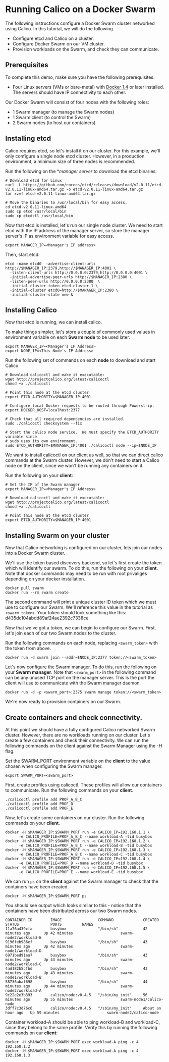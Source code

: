 # Running Calico on a Docker Swarm
The following instructions configure a Docker Swarm cluster networked using Calico.  In this tutorial, we will do the following. 
- Configure etcd and Calico on a cluster.
- Configure Docker Swarm on our VM cluster.
- Provision workloads on the Swarm, and check they can communicate.

## Prerequisites
To complete this demo, make sure you have the following prerequisites.
- Four Linux servers (VMs or bare-metal) with [Docker 1.4](https://docs.docker.com/installation/) or later installed.  The servers should have IP connectivity to each other.

Our Docker Swarm will consist of four nodes with the following roles: 
  - 1 Swarm manager (to manage the Swarm nodes)
  - 1 Swarm client (to control the Swarm)
  - 2 Swarm nodes (to host our containers)

## Installing etcd
Calico requires etcd, so let's install it on our cluster.  For this example, we'll only configure a single node etcd cluster.  However, in a production environment, a minimum size of three nodes is recommended.

Run the following on the **manager server* to download the etcd binaries:
```
# Download etcd for Linux 
curl -L https://github.com/coreos/etcd/releases/download/v2.0.11/etcd-v2.0.11-linux-amd64.tar.gz -o etcd-v2.0.11-linux-amd64.tar.gz
tar xzvf etcd-v2.0.11-linux-amd64.tar.gz

# Move the binaries to /usr/local/bin for easy access.
cd etcd-v2.0.11-linux-amd64
sudo cp etcd /usr/local/bin
sudo cp etcdctl /usr/local/bin
```

Now that etcd is installed, let's run our single node cluster. We need to start etcd with the IP address of the manager server, so store the manager server's IP as environment variable for easy access.
```
export MANAGER_IP=<Manager's IP address>
```

Then, start etcd:
```
etcd -name etcd0  -advertise-client-urls http://$MANAGER_IP:2379,http://$MANAGER_IP:4001 \
  -listen-client-urls http://0.0.0.0:2379,http://0.0.0.0:4001 \
  -initial-advertise-peer-urls http://$MANAGER_IP:2380 \
  -listen-peer-urls http://0.0.0.0:2380  \
  -initial-cluster-token etcd-cluster-1 \
  -initial-cluster etcd0=http://$MANAGER_IP:2380 \
  -initial-cluster-state new &
```

## Installing Calico 
Now that etcd is running, we can install calico.  

To make things simpler, let's store a couple of commonly used values in environment variable on each **Swarm node** to be used later:
```
export MANAGER_IP=<Manager's IP Address>
export NODE_IP=<This Node's IP Address>
```

Run the following set of commands on each **node** to download and start Calico.
```
# Download calicoctl and make it executable:
wget http://projectcalico.org/latest/calicoctl
chmod +x ./calicoctl

# Point this node at the etcd cluster
export ETCD_AUTHORITY=$MANAGER_IP:4001

# Configure local Docker requests to be routed through Powerstrip.
export DOCKER_HOST=localhost:2377

# Check that all required dependencies are installed.
sudo ./calicoctl checksystem --fix

# Start the calico node service.  We must specify the ETCD_AUTHORITY variable since 
# sudo uses its own environment.
sudo ETCD_AUTHORITY=$MANAGER_IP:4001 ./calicoctl node --ip=$NODE_IP
```

We want to install calicoctl on our client as well, so that we can direct calico commands at the Swarm cluster. However, we don't need to start a Calico node on the client, since we won't be running any containers on it.

Run the following on your **client**:
```
# Set the IP of the Swarm manager
export MANAGER_IP=<Manager's IP Address>

# Download calicoctl and make it executable:
wget http://projectcalico.org/latest/calicoctl
chmod +x ./calicoctl

# Point this node at the etcd cluster
export ETCD_AUTHORITY=$MANAGER_IP:4001
```

## Installing Swarm on your cluster
Now that Calico networking is configured on our cluster, lets join our nodes into a Docker Swarm cluster.

We'll use the token based discovery backend, so let's first create the token which will identify our swarm.  To do this, run the following on your **client**.  Note that docker commands may need to be run with root privaliges depending on your docker installation.
```
docker pull swarm
docker run --rm swarm create
``` 

The second command will print a unique cluster ID token which we must use to configure our Swarm.  We'll reference this value in the tutorial as ```<swarm_token>```. 
Your token should look something like this: d435dc104abdd89af24ae2392c7338ce

Now that we've got a token, we can begin to configure our Swarm.  First, let's join each of our two Swarm nodes to the
cluster.  

Run the following commands on each node, replacing ```<swarm_token>``` with the token from above.
```
docker run -d swarm join --addr=$NODE_IP:2377 token://<swarm_token>
```

Let's now configure the Swarm manager.  To do this, run the following on your **Swarm manager**.  Note that ```<swarm_port>``` in the following command can be any unused TCP port on the manager server.  This is the port the client will use to communicate with the Swarm manager daemon. 
```
docker run -d -p <swarm_port>:2375 swarm manage token://<swarm_token>
```

We're now ready to provision containers on our Swarm. 

## Create containers and check connectivity.
At this point we should have a fully configured Calico networked Swarm cluster.  However, there are no workloads running on our cluster.  Let's create a few containers and check their connectivity.  We can run the following commands on the client against the Swarm Manager using the -H flag.

Set the SWARM_PORT environment variable on the **client** to the value chosen when configuring the Swarm manager.
```
export SWARM_PORT=<swarm_port>
```

First, create profiles using calicoctl.  These profiles will allow our containers to communicate. Run the following commands on your **client**.
```
./calicoctl profile add PROF_A_B_C
./calicoctl profile add PROF_D
./calicoctl profile add PROF_E
```

Now, let's create some containers on our cluster. Run the following commands on your **client**.
```
docker -H $MANAGER_IP:$SWARM_PORT run -e CALICO_IP=192.168.1.1 \
      -e CALICO_PROFILE=PROF_A_B_C --name workload-A -tid busybox
docker -H $MANAGER_IP:$SWARM_PORT run -e CALICO_IP=192.168.1.2 \
      -e CALICO_PROFILE=PROF_A_B_C --name workload-B -tid busybox
docker -H $MANAGER_IP:$SWARM_PORT run -e CALICO_IP=192.168.1.3 \
      -e CALICO_PROFILE=PROF_A_B_C --name workload-C -tid busybox
docker -H $MANAGER_IP:$SWARM_PORT run -e CALICO_IP=192.168.1.4 \
      -e CALICO_PROFILE=PROF_D --name workload-D -tid busybox
docker -H $MANAGER_IP:$SWARM_PORT run -e CALICO_IP=192.168.1.5 \
      -e CALICO_PROFILE=PROF_E --name workload-E -tid busybox
```

We can run ```ps``` on the **client** against the Swarm manager to check that the containers have been created. 
```
docker -H $MANAGER_IP:$SWARM_PORT ps
```

You should see output which looks similar to this - notice that the containers have been distributed across our two Swarm nodes.
```
CONTAINER ID        IMAGE                COMMAND             CREATED             STATUS              PORTS         NAMES
11a76a439cfa        busybox              "/bin/sh"           42 minutes ago      Up 42 minutes                     swarm-node2/workload-E
9196feb986ef        busybox              "/bin/sh"           43 minutes ago      Up 42 minutes                     swarm-node1/workload-D
6971bed91ea7        busybox              "/bin/sh"           43 minutes ago      Up 43 minutes                     swarm-node2/workload-C
4ad182b5cfbd        busybox              "/bin/sh"           43 minutes ago      Up 43 minutes                     swarm-node1/workload-B
58736abaf698        busybox              "/bin/sh"           44 minutes ago      Up 44 minutes                     swarm-node2/workload-A
9c22e2e3b393        calico/node:v0.4.5   "/sbin/my_init"     56 minutes ago      Up 55 minutes                     swarm-node1/calico-node
3dff7c3d76c6        calico/node:v0.4.5   "/sbin/my_init"     About an hour ago   Up 59 minutes                     swarm-node2/calico-node
```

Container workload-A should be able to ping workload-B and workload-C, since they belong to the same profile.  Verify this by running the following commands on our **client**:
```
docker -H $MANAGER_IP:$SWARM_PORT exec workload-A ping -c 4 192.168.1.2 
docker -H $MANAGER_IP:$SWARM_PORT exec workload-A ping -c 4 192.168.1.3 
```

